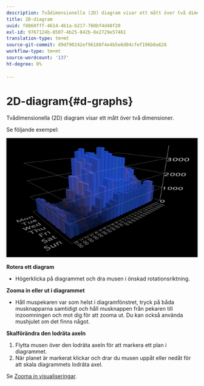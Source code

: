 ```yaml
---
description: Tvådimensionella (2D) diagram visar ett mått över två dimensioner.
title: 2D-diagram
uuid: f8860fff-4614-4b1a-b217-760bf4d48f20
exl-id: 9767124b-8507-4b25-842b-8e2729e57461
translation-type: tm+mt
source-git-commit: d9df90242ef96188f4e4b5e6d04cfef196b0a628
workflow-type: tm+mt
source-wordcount: '137'
ht-degree: 0%

---
```


# 2D-diagram{#d-graphs}

Tvådimensionella (2D) diagram visar ett mått över två dimensioner.

Se följande exempel:

![](assets/vis_2DGraph.png)

**Rotera ett diagram**

* Högerklicka på diagrammet och dra musen i önskad rotationsriktning.

**Zooma in eller ut i diagrammet**

* Håll muspekaren var som helst i diagramfönstret, tryck på båda musknapparna samtidigt och håll musknappen från pekaren till inzoomningen och mot dig för att zooma ut. Du kan också använda mushjulet om det finns något.

**Skalförändra den lodräta axeln**

1. Flytta musen över den lodräta axeln för att markera ett plan i diagrammet.
1. När planet är markerat klickar och drar du musen uppåt eller nedåt för att skala diagrammets lodräta axel.

Se [Zooma in visualiseringar](../../../../home/c-get-started/c-vis/c-zoom-vis.md#concept-7e33670bb5344f78a316f1a84cc20530).
